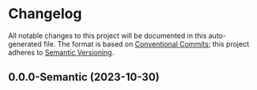 # Changelog

All notable changes to this project will be documented in this auto-generated
file. The format is based on [Conventional Commits][1];
this project adheres to [Semantic Versioning][2].

## 0.0.0-Semantic (2023-10-30)

[1]: https://conventionalcommits.org
[2]: https://semver.org
